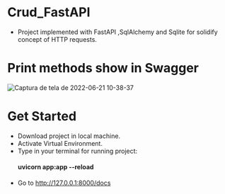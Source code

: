 # Crud_FastAPI
- Project implemented with FastAPI ,SqlAlchemy and Sqlite for solidify concept of HTTP requests.


# Print methods show in Swagger
![Captura de tela de 2022-06-21 10-38-37](https://user-images.githubusercontent.com/69862597/174851876-5166e078-e8b5-4646-ba92-1c44294f1d11.png)

# Get Started
- Download project in local machine.
- Activate Virtual Environment.
- Type in your terminal for running project: <h4>uvicorn app:app --reload</h4>
- Go to http://127.0.0.1:8000/docs
